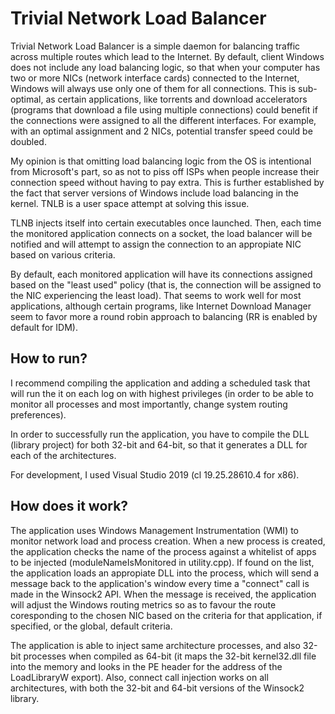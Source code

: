 # Trivial Network Load Balancer
Trivial Network Load Balancer is a simple daemon for balancing traffic across multiple routes which lead to the Internet. By default, client Windows does not include any load balancing logic, so that when your computer has two or more NICs (network interface cards) connected to the Internet, Windows will always use only one of them for all connections. This is sub-optimal, as certain applications, like torrents and download accelerators (programs that download a file using multiple connections) could benefit if the connections were assigned to all the different interfaces. For example, with an optimal assignment and 2 NICs, potential transfer speed could be doubled.

My opinion is that omitting load balancing logic from the OS is intentional from Microsoft's part, so as not to piss off ISPs when people increase their connection speed without having to pay extra. This is further established by the fact that server versions of Windows include load balancing in the kernel. TNLB is a user space attempt at solving this issue.

TLNB injects itself into certain executables once launched. Then, each time the monitored application connects on a socket, the load balancer will be notified and will attempt to assign the connection to an appropiate NIC based on various criteria.

By default, each monitored application will have its connections assigned based on the "least used" policy (that is, the connection will be assigned to the NIC experiencing the least load). That seems to work well for most applications, although certain programs, like Internet Download Manager seem to favor more a round robin approach to balancing (RR is enabled by default for IDM).

## How to run?
I recommend compiling the application and adding a scheduled task that will run the it on each log on with highest privileges (in order to be able to monitor all processes and most importantly, change system routing preferences).

In order to successfully run the application, you have to compile the DLL (library project) for both 32-bit and 64-bit, so that it generates a DLL for each of the architectures.

For development, I used Visual Studio 2019 (cl 19.25.28610.4 for x86).

## How does it work?
The application uses Windows Management Instrumentation (WMI) to monitor network load and process creation. When a new process is created, the application checks the name of the process against a whitelist of apps to be injected (moduleNameIsMonitored in utility.cpp). If found on the list, the application loads an appropiate DLL into the process, which will send a message back to the application's window every time a "connect" call is made in the Winsock2 API. When the message is received, the application will adjust the Windows routing metrics so as to favour the route coresponding to the chosen NIC based on the criteria for that application, if specified, or the global, default criteria.

The application is able to inject same architecture processes, and also 32-bit processes when compiled as 64-bit (it maps the 32-bit kernel32.dll file into the memory and looks in the PE header for the address of the LoadLibraryW export). Also, connect call injection works on all architectures, with both the 32-bit and 64-bit versions of the Winsock2 library.
